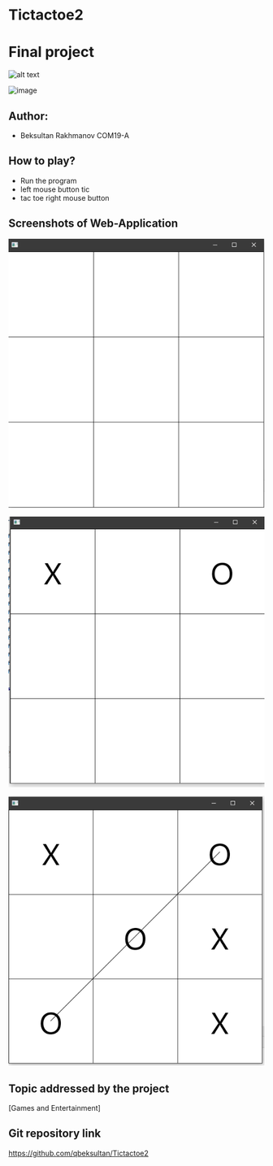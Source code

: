 # Tictactoe2
# Final project

![alt text](https://upload.wikimedia.org/wikipedia/en/0/07/Ala-Too_International_University_Seal.png)

![image](https://user-images.githubusercontent.com/57977808/81496625-b0812180-92da-11ea-85c8-70c39c4ed279.png)

## Author: 
* Beksultan Rakhmanov COM19-A 

## How to play?
* Run the program
* left mouse button tic
* tac toe right mouse button
## Screenshots of Web-Application

![alt text](https://github.com/qbeksultan/Tictactoe2/blob/main/screenshots/Снимок.PNG?raw=true)

![alt text](https://github.com/qbeksultan/Tictactoe2/blob/main/screenshots/Снимок1.PNG?raw=true)

![alt text](https://github.com/qbeksultan/Tictactoe2/blob/main/screenshots/Снимок2.PNG?raw=true)

## Topic addressed by the project
[Games and Entertainment]

## Git repository link
https://github.com/qbeksultan/Tictactoe2
